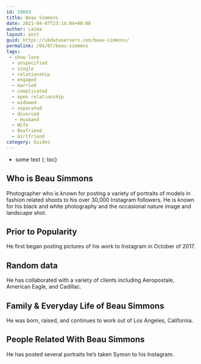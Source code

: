 ```yaml
---
id: 19603
title: Beau Simmons
date: 2021-04-07T23:14:04+00:00
author: Laima
layout: post
guid: https://ukdataservers.com/beau-simmons/
permalink: /04/07/beau-simmons
tags:
 - show love
  - unspecified
  - single
  - relationship
  - engaged
  - married
  - complicated
  - open relationship
  - widowed
  - separated
  - divorced
   - Husband
  - Wife
  - Boyfriend
  - Girlfriend
category: Guides
---
```


* some text
{: toc}


## Who is Beau Simmons
                  
                  
                  
Photographer who is known for posting a variety of portraits of models in fashion related shoots to his over 30,000 Instagram followers. He is known for his black and white photography and the occasional nature image and landscape shot. 
                  
              
            
              
            
                
                
                
## Prior to Popularity
                  
                  
                  
He first began posting pictures of his work to Instagram in October of 2017. 
                  
              
            
              
            
                
                
                
## Random data
                  
                  
                  
He has collaborated with a variety of clients including Aeropostale, American Eagle, and Cadillac. 
                  
              
            
              
            
                
                
                
## Family & Everyday Life of Beau Simmons
                  
                  
                  
He was born, raised, and continues to work out of Los Angeles, California. 
                  
              
            
              
            
                
                
                
## People Related With Beau Simmons
                  
                  
                  
He has posted several portraits he&#8217;s taken Symon to his Instagram. 
                  
              
            
              
            
                
              
            
              
              
            
            
              
            
          
          
          